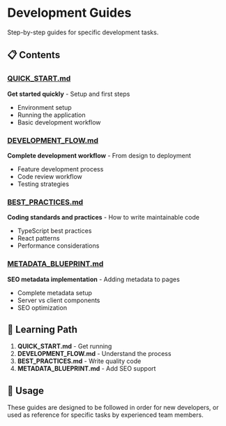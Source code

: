 # Development Guides

Step-by-step guides for specific development tasks.

## 📋 Contents

### [QUICK_START.md](QUICK_START.md)
**Get started quickly** - Setup and first steps
- Environment setup
- Running the application
- Basic development workflow

### [DEVELOPMENT_FLOW.md](DEVELOPMENT_FLOW.md)
**Complete development workflow** - From design to deployment
- Feature development process
- Code review workflow
- Testing strategies

### [BEST_PRACTICES.md](BEST_PRACTICES.md)
**Coding standards and practices** - How to write maintainable code
- TypeScript best practices
- React patterns
- Performance considerations

### [METADATA_BLUEPRINT.md](METADATA_BLUEPRINT.md)
**SEO metadata implementation** - Adding metadata to pages
- Complete metadata setup
- Server vs client components
- SEO optimization

## 🎯 Learning Path

1. **QUICK_START.md** - Get running
2. **DEVELOPMENT_FLOW.md** - Understand the process
3. **BEST_PRACTICES.md** - Write quality code
4. **METADATA_BLUEPRINT.md** - Add SEO support

## 🚀 Usage

These guides are designed to be followed in order for new developers, or used as reference for specific tasks by experienced team members.